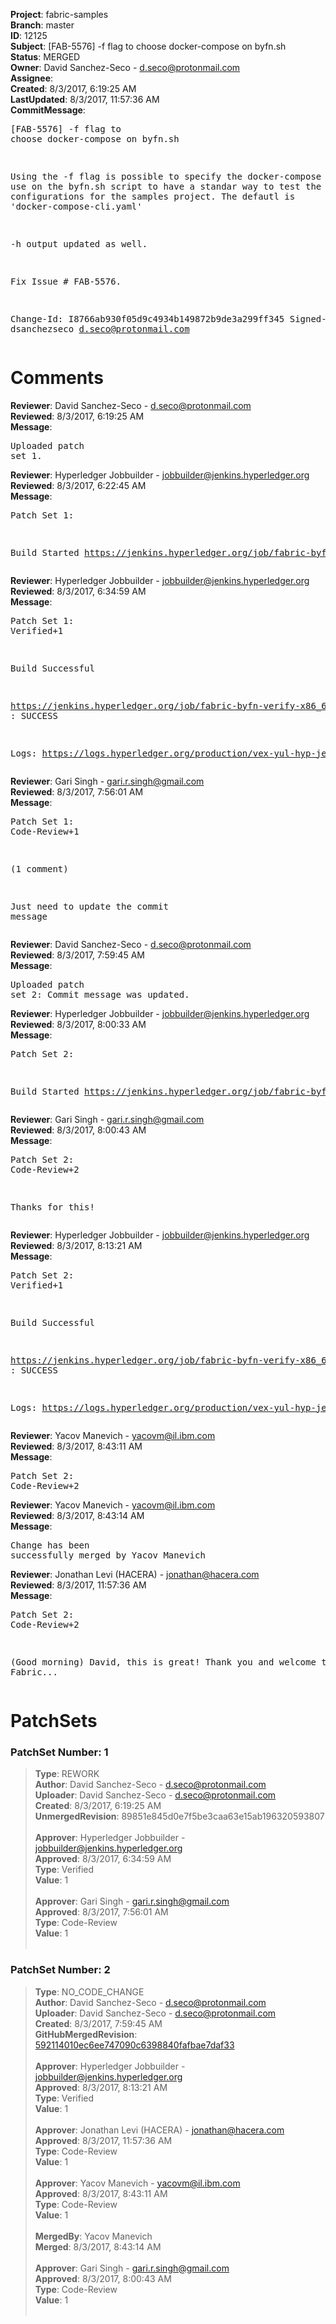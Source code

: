 <strong>Project</strong>: fabric-samples<br><strong>Branch</strong>: master<br><strong>ID</strong>: 12125<br><strong>Subject</strong>: [FAB-5576] -f flag to choose docker-compose on byfn.sh<br><strong>Status</strong>: MERGED<br><strong>Owner</strong>: David Sanchez-Seco - d.seco@protonmail.com<br><strong>Assignee</strong>:<br><strong>Created</strong>: 8/3/2017, 6:19:25 AM<br><strong>LastUpdated</strong>: 8/3/2017, 11:57:36 AM<br><strong>CommitMessage</strong>:<br><pre>[FAB-5576] -f flag to choose docker-compose on byfn.sh

Using the -f flag is possible to specify the docker-compose file to use on the
byfn.sh script to have a standar way to test the different configurations for
the samples project. The defautl is 'docker-compose-cli.yaml'

-h output updated as well.

Fix Issue # FAB-5576.

Change-Id: I8766ab930f05d9c4934b149872b9de3a299ff345
Signed-off-by: dsanchezseco <d.seco@protonmail.com>
</pre><h1>Comments</h1><strong>Reviewer</strong>: David Sanchez-Seco - d.seco@protonmail.com<br><strong>Reviewed</strong>: 8/3/2017, 6:19:25 AM<br><strong>Message</strong>: <pre>Uploaded patch set 1.</pre><strong>Reviewer</strong>: Hyperledger Jobbuilder - jobbuilder@jenkins.hyperledger.org<br><strong>Reviewed</strong>: 8/3/2017, 6:22:45 AM<br><strong>Message</strong>: <pre>Patch Set 1:

Build Started https://jenkins.hyperledger.org/job/fabric-byfn-verify-x86_64/9/</pre><strong>Reviewer</strong>: Hyperledger Jobbuilder - jobbuilder@jenkins.hyperledger.org<br><strong>Reviewed</strong>: 8/3/2017, 6:34:59 AM<br><strong>Message</strong>: <pre>Patch Set 1: Verified+1

Build Successful 

https://jenkins.hyperledger.org/job/fabric-byfn-verify-x86_64/9/ : SUCCESS

Logs: https://logs.hyperledger.org/production/vex-yul-hyp-jenkins-1/fabric-byfn-verify-x86_64/9</pre><strong>Reviewer</strong>: Gari Singh - gari.r.singh@gmail.com<br><strong>Reviewed</strong>: 8/3/2017, 7:56:01 AM<br><strong>Message</strong>: <pre>Patch Set 1: Code-Review+1

(1 comment)

Just need to update the commit message</pre><strong>Reviewer</strong>: David Sanchez-Seco - d.seco@protonmail.com<br><strong>Reviewed</strong>: 8/3/2017, 7:59:45 AM<br><strong>Message</strong>: <pre>Uploaded patch set 2: Commit message was updated.</pre><strong>Reviewer</strong>: Hyperledger Jobbuilder - jobbuilder@jenkins.hyperledger.org<br><strong>Reviewed</strong>: 8/3/2017, 8:00:33 AM<br><strong>Message</strong>: <pre>Patch Set 2:

Build Started https://jenkins.hyperledger.org/job/fabric-byfn-verify-x86_64/10/</pre><strong>Reviewer</strong>: Gari Singh - gari.r.singh@gmail.com<br><strong>Reviewed</strong>: 8/3/2017, 8:00:43 AM<br><strong>Message</strong>: <pre>Patch Set 2: Code-Review+2

Thanks for this!</pre><strong>Reviewer</strong>: Hyperledger Jobbuilder - jobbuilder@jenkins.hyperledger.org<br><strong>Reviewed</strong>: 8/3/2017, 8:13:21 AM<br><strong>Message</strong>: <pre>Patch Set 2: Verified+1

Build Successful 

https://jenkins.hyperledger.org/job/fabric-byfn-verify-x86_64/10/ : SUCCESS

Logs: https://logs.hyperledger.org/production/vex-yul-hyp-jenkins-1/fabric-byfn-verify-x86_64/10</pre><strong>Reviewer</strong>: Yacov Manevich - yacovm@il.ibm.com<br><strong>Reviewed</strong>: 8/3/2017, 8:43:11 AM<br><strong>Message</strong>: <pre>Patch Set 2: Code-Review+2</pre><strong>Reviewer</strong>: Yacov Manevich - yacovm@il.ibm.com<br><strong>Reviewed</strong>: 8/3/2017, 8:43:14 AM<br><strong>Message</strong>: <pre>Change has been successfully merged by Yacov Manevich</pre><strong>Reviewer</strong>: Jonathan Levi (HACERA) - jonathan@hacera.com<br><strong>Reviewed</strong>: 8/3/2017, 11:57:36 AM<br><strong>Message</strong>: <pre>Patch Set 2: Code-Review+2

(Good morning)
David, this is great! Thank you and welcome to HL Fabric...</pre><h1>PatchSets</h1><h3>PatchSet Number: 1</h3><blockquote><strong>Type</strong>: REWORK<br><strong>Author</strong>: David Sanchez-Seco - d.seco@protonmail.com<br><strong>Uploader</strong>: David Sanchez-Seco - d.seco@protonmail.com<br><strong>Created</strong>: 8/3/2017, 6:19:25 AM<br><strong>UnmergedRevision</strong>: 89851e845d0e7f5be3caa63e15ab196320593807<br><br><strong>Approver</strong>: Hyperledger Jobbuilder - jobbuilder@jenkins.hyperledger.org<br><strong>Approved</strong>: 8/3/2017, 6:34:59 AM<br><strong>Type</strong>: Verified<br><strong>Value</strong>: 1<br><br><strong>Approver</strong>: Gari Singh - gari.r.singh@gmail.com<br><strong>Approved</strong>: 8/3/2017, 7:56:01 AM<br><strong>Type</strong>: Code-Review<br><strong>Value</strong>: 1<br><br></blockquote><h3>PatchSet Number: 2</h3><blockquote><strong>Type</strong>: NO_CODE_CHANGE<br><strong>Author</strong>: David Sanchez-Seco - d.seco@protonmail.com<br><strong>Uploader</strong>: David Sanchez-Seco - d.seco@protonmail.com<br><strong>Created</strong>: 8/3/2017, 7:59:45 AM<br><strong>GitHubMergedRevision</strong>: [592114010ec6ee747090c6398840fafbae7daf33](https://github.com/hyperledger/fabric-samples/commit/592114010ec6ee747090c6398840fafbae7daf33)<br><br><strong>Approver</strong>: Hyperledger Jobbuilder - jobbuilder@jenkins.hyperledger.org<br><strong>Approved</strong>: 8/3/2017, 8:13:21 AM<br><strong>Type</strong>: Verified<br><strong>Value</strong>: 1<br><br><strong>Approver</strong>: Jonathan Levi (HACERA) - jonathan@hacera.com<br><strong>Approved</strong>: 8/3/2017, 11:57:36 AM<br><strong>Type</strong>: Code-Review<br><strong>Value</strong>: 1<br><br><strong>Approver</strong>: Yacov Manevich - yacovm@il.ibm.com<br><strong>Approved</strong>: 8/3/2017, 8:43:11 AM<br><strong>Type</strong>: Code-Review<br><strong>Value</strong>: 1<br><br><strong>MergedBy</strong>: Yacov Manevich<br><strong>Merged</strong>: 8/3/2017, 8:43:14 AM<br><br><strong>Approver</strong>: Gari Singh - gari.r.singh@gmail.com<br><strong>Approved</strong>: 8/3/2017, 8:00:43 AM<br><strong>Type</strong>: Code-Review<br><strong>Value</strong>: 1<br><br></blockquote>